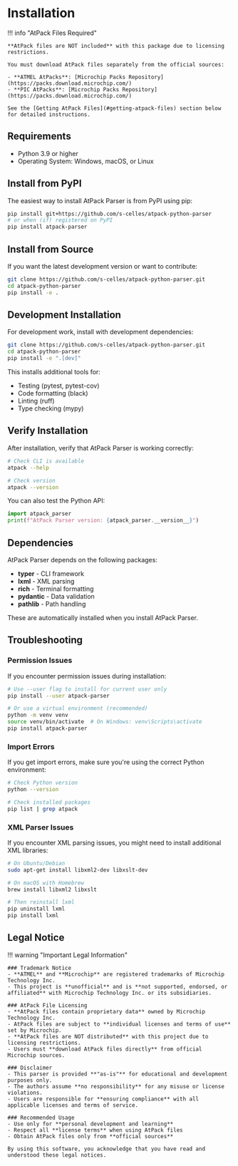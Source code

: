 # Installation

!!! info "AtPack Files Required"
    
    **AtPack files are NOT included** with this package due to licensing restrictions.
    
    You must download AtPack files separately from the official sources:
    
    - **ATMEL AtPacks**: [Microchip Packs Repository](https://packs.download.microchip.com/)
    - **PIC AtPacks**: [Microchip Packs Repository](https://packs.download.microchip.com/)
    
    See the [Getting AtPack Files](#getting-atpack-files) section below for detailed instructions.

## Requirements

- Python 3.9 or higher
- Operating System: Windows, macOS, or Linux

## Install from PyPI

The easiest way to install AtPack Parser is from PyPI using pip:

```bash
pip install git+https://github.com/s-celles/atpack-python-parser
# or when (if) registered on PyPI
pip install atpack-parser
```

## Install from Source

If you want the latest development version or want to contribute:

```bash
git clone https://github.com/s-celles/atpack-python-parser.git
cd atpack-python-parser
pip install -e .
```

## Development Installation

For development work, install with development dependencies:

```bash
git clone https://github.com/s-celles/atpack-python-parser.git
cd atpack-python-parser
pip install -e ".[dev]"
```

This installs additional tools for:

- Testing (pytest, pytest-cov)
- Code formatting (black)
- Linting (ruff)
- Type checking (mypy)

## Verify Installation

After installation, verify that AtPack Parser is working correctly:

```bash
# Check CLI is available
atpack --help

# Check version
atpack --version
```

You can also test the Python API:

```python
import atpack_parser
print(f"AtPack Parser version: {atpack_parser.__version__}")
```

## Dependencies

AtPack Parser depends on the following packages:

- **typer** - CLI framework
- **lxml** - XML parsing
- **rich** - Terminal formatting
- **pydantic** - Data validation
- **pathlib** - Path handling

These are automatically installed when you install AtPack Parser.

## Troubleshooting

### Permission Issues

If you encounter permission issues during installation:

```bash
# Use --user flag to install for current user only
pip install --user atpack-parser

# Or use a virtual environment (recommended)
python -m venv venv
source venv/bin/activate  # On Windows: venv\Scripts\activate
pip install atpack-parser
```

### Import Errors

If you get import errors, make sure you're using the correct Python environment:

```bash
# Check Python version
python --version

# Check installed packages
pip list | grep atpack
```

### XML Parser Issues

If you encounter XML parsing issues, you might need to install additional XML libraries:

```bash
# On Ubuntu/Debian
sudo apt-get install libxml2-dev libxslt-dev

# On macOS with Homebrew
brew install libxml2 libxslt

# Then reinstall lxml
pip uninstall lxml
pip install lxml
```

## Legal Notice

!!! warning "Important Legal Information"
    
    ### Trademark Notice
    - **ATMEL** and **Microchip** are registered trademarks of Microchip Technology Inc.
    - This project is **unofficial** and is **not supported, endorsed, or affiliated** with Microchip Technology Inc. or its subsidiaries.
    
    ### AtPack File Licensing
    - **AtPack files contain proprietary data** owned by Microchip Technology Inc.
    - AtPack files are subject to **individual licenses and terms of use** set by Microchip.
    - **AtPack files are NOT distributed** with this project due to licensing restrictions.
    - Users must **download AtPack files directly** from official Microchip sources.
    
    ### Disclaimer
    - This parser is provided **"as-is"** for educational and development purposes only.
    - The authors assume **no responsibility** for any misuse or license violations.
    - Users are responsible for **ensuring compliance** with all applicable licenses and terms of service.
    
    ### Recommended Usage
    - Use only for **personal development and learning**
    - Respect all **license terms** when using AtPack files
    - Obtain AtPack files only from **official sources**
    
    By using this software, you acknowledge that you have read and understood these legal notices.
